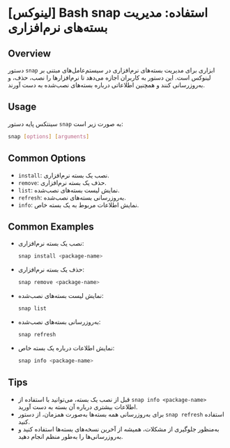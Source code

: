 # [لینوکس] Bash snap استفاده: مدیریت بسته‌های نرم‌افزاری

## Overview
دستور `snap` ابزاری برای مدیریت بسته‌های نرم‌افزاری در سیستم‌عامل‌های مبتنی بر لینوکس است. این دستور به کاربران اجازه می‌دهد تا نرم‌افزارها را نصب، حذف، و به‌روزرسانی کنند و همچنین اطلاعاتی درباره بسته‌های نصب‌شده به دست آورند.

## Usage
سینتکس پایه دستور `snap` به صورت زیر است:

```bash
snap [options] [arguments]
```

## Common Options
- `install`: نصب یک بسته نرم‌افزاری.
- `remove`: حذف یک بسته نرم‌افزاری.
- `list`: نمایش لیست بسته‌های نصب‌شده.
- `refresh`: به‌روزرسانی بسته‌های نصب‌شده.
- `info`: نمایش اطلاعات مربوط به یک بسته خاص.

## Common Examples
- نصب یک بسته نرم‌افزاری:
  ```bash
  snap install <package-name>
  ```

- حذف یک بسته نرم‌افزاری:
  ```bash
  snap remove <package-name>
  ```

- نمایش لیست بسته‌های نصب‌شده:
  ```bash
  snap list
  ```

- به‌روزرسانی بسته‌های نصب‌شده:
  ```bash
  snap refresh
  ```

- نمایش اطلاعات درباره یک بسته خاص:
  ```bash
  snap info <package-name>
  ```

## Tips
- قبل از نصب یک بسته، می‌توانید با استفاده از `snap info <package-name>` اطلاعات بیشتری درباره آن بسته به دست آورید.
- برای به‌روزرسانی همه بسته‌ها به‌صورت همزمان، از دستور `snap refresh` استفاده کنید.
- به‌منظور جلوگیری از مشکلات، همیشه از آخرین نسخه‌های بسته‌ها استفاده کنید و به‌روزرسانی‌ها را به‌طور منظم انجام دهید.